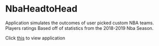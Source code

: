 # NbaHeadtoHead
Application simulates the outcomes of user picked custom NBA teams. Players ratings Based off of statistics from the 2018-2019 Nba Season.


Click [this](http://nbah2h-env.eba-79yirzwu.us-west-2.elasticbeanstalk.com/) to view application
